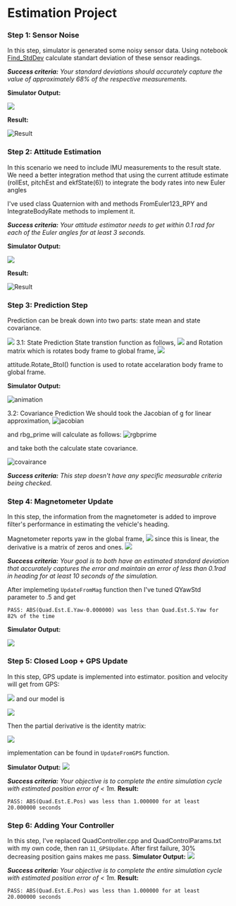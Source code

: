 # Estimation Project #

### Step 1: Sensor Noise ###
In this step, simulator is generated some noisy sensor data. Using notebook 
[Find_StdDev](
https://github.com/burkea/FCND-Estimation-CPP/blob/master/python/Find_StdDev.ipynb) calculate standart deviation of these sensor readings.

***Success criteria:*** *Your standard deviations should accurately capture the value of approximately 68% of the respective measurements.*

**Simulator Output:**

![](images/step_1_screenshot.png)

**Result:**

![Result](images/step_1_result.png)



### Step 2: Attitude Estimation ###

In this scenario we need to include IMU measurements to the result state. We need a better integration method that using the current attitude estimate (rollEst, pitchEst and ekfState(6)) to integrate the body rates into new Euler angles

I've used class Quaternion<float> with and methods FromEuler123_RPY and IntegrateBodyRate methods to implement it.

***Success criteria:*** *Your attitude estimator needs to get within 0.1 rad for each of the Euler angles for at least 3 seconds.*

**Simulator Output:**

![](images/step_2_screenshot.png)

**Result:**

![Result](images/step_2_result.png)



### Step 3: Prediction Step ###

Prediction can be break down into two parts: state mean and state covariance.

![](images/step_3_predict.png)
3.1: State Prediction
State transtion function as follows,
![](images/step_3_state_transition_function.png)
and Rotation matrix which is rotates body frame to global frame,
![](images/step_3_rotation_matrix.png)

attitude.Rotate_BtoI(<V3F>) function is used to rotate accelaration body frame to global frame.

**Simulator Output:**

![animation](images/step_3_1st_scenerio.gif)

3.2: Covariance Prediction
We should took the Jacobian of g for linear approximation,
![jacobian](images/step_3_jacobian.png)

and rbg_prime will calculate as follows:
![rgbprime](images/step_3_rotation.png)

and take both the calculate state covariance.

![covairance](images/step_3_covariance.png)


***Success criteria:*** *This step doesn't have any specific measurable criteria being checked.*


### Step 4: Magnetometer Update ###

In this step, the information from the magnetometer is added to improve filter's performance in estimating the vehicle's heading.

Magnetometer reports yaw in the global frame,
![](images/step_4_56_57.png)
 since this is linear, the derivative is a matrix of zeros and ones.
![](images/step_4_58.png)

***Success criteria:*** *Your goal is to both have an estimated standard deviation that accurately captures the error and maintain an error of less than 0.1rad in heading for at least 10 seconds of the simulation.*

After implemeting ```UpdateFromMag``` function then I've tuned QYawStd parameter to .5 and get 
```
PASS: ABS(Quad.Est.E.Yaw-0.000000) was less than Quad.Est.S.Yaw for 82% of the time
```
**Simulator Output:**

![](images/step_4_yaw_error.png)


### Step 5: Closed Loop + GPS Update ###

In this step, GPS update is implemented into estimator. position and velocity will get from GPS:

![](images/step_5_measurement.png)
and our model is 

![](images/step_5_measurement_model.png)

Then the partial derivative is the identity matrix:

![](images/step_5_jacobian.png)


implementation can be found in ```UpdateFromGPS``` function.

**Simulator Output:**
![](images/step_5.gif)

***Success criteria:*** *Your objective is to complete the entire simulation cycle with estimated position error of < 1m.*
**Result:**

```
PASS: ABS(Quad.Est.E.Pos) was less than 1.000000 for at least 20.000000 seconds
```


### Step 6: Adding Your Controller ###

In this step, I've replaced QuadController.cpp and QuadControlParams.txt with my own code, then ran `11_GPSUpdate`. After first failure, 30% decreasing position gains makes me pass.
**Simulator Output:**
![](images/step_6.gif)

***Success criteria:*** *Your objective is to complete the entire simulation cycle with estimated position error of < 1m.*
**Result:**

```
PASS: ABS(Quad.Est.E.Pos) was less than 1.000000 for at least 20.000000 seconds
```
